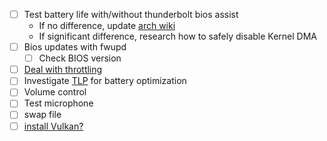  - [ ] Test battery life with/without thunderbolt bios assist
   - If no difference, update [arch wiki](https://wiki.archlinux.org/index.php/Lenovo_ThinkPad_X1_Carbon_(Gen_7))
   - If significant difference, research how to safely disable Kernel DMA
 - [ ] Bios updates with fwupd
   - [ ] Check BIOS version
 - [ ] [Deal with throttling](https://wiki.archlinux.org/index.php/Lenovo_ThinkPad_X1_Carbon_(Gen_7)#throttled)
 - [ ] Investigate [TLP](https://wiki.archlinux.org/index.php/TLP) for battery
       optimization
 - [ ] Volume control
 - [ ] Test microphone
 - [ ] swap file
 - [ ] [install Vulkan?](https://wiki.archlinux.org/index.php/Vulkan)
